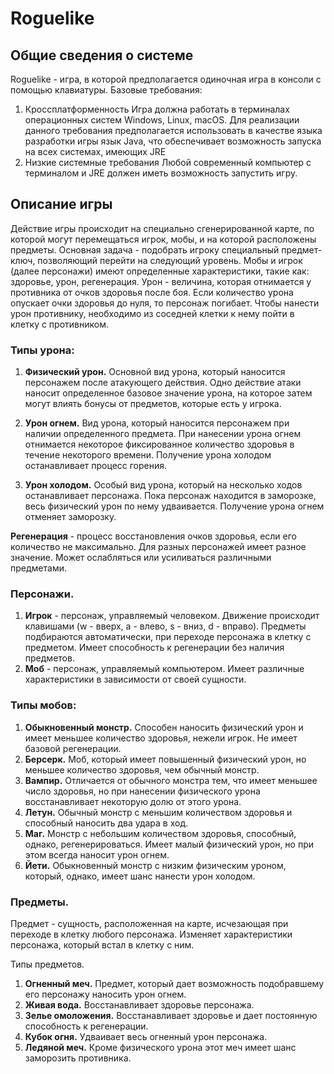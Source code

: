 # Roguelike

## Общие сведения о системе
Roguelike - игра, в которой предполагается одиночная игра в консоли с
помощью клавиатуры.
	Базовые требования:
1. Кроссплатформенность
 Игра должна работать в терминалах операционных систем Windows, Linux, macOS.
  Для реализации данного требования предполагается использовать в качестве языка разработки игры язык Java, что обеспечивает возможность запуска на всех системах, имеющих JRE
 2. Низкие системные требования
   Любой современный компьютер с терминалом и JRE должен иметь возможность запустить игру.
   
## Описание игры

Действие игры происходит на специально сгенерированной карте, по которой могут перемещаться игрок, мобы, и на которой расположены предметы. Основная задача - подобрать игроку специальный предмет-ключ, позволяющий перейти на следующий уровень.
           Мобы и игрок (далее персонажи) имеют определенные характеристики, такие как: здоровье, урон, регенерация.
Урон - величина, которая отнимается у противника от очков здоровья после боя. Если количество урона опускает очки здоровья до нуля, то персонаж погибает. Чтобы нанести урон противнику, необходимо из соседней клетки к нему пойти в клетку с противником.
### Типы урона:
1. **Физический урон.** Основной вид урона, который наносится персонажем после 
атакующего 
действия. Одно действие атаки наносит определенное базовое значение урона, на которое затем могут влиять бонусы от предметов, которые есть у игрока.

2. **Урон огнем.** Вид урона, который наносится персонажем при наличии 
определенного предмета. При нанесении урона огнем отнимается некоторое фиксированное количество здоровья в течение некоторого времени. Получение урона холодом останавливает процесс горения.

3. **Урон холодом.** Особый вид урона, который на несколько ходов останавливает 
персонажа. Пока персонаж находится в заморозке, весь физический урон по нему удваивается. Получение урона огнем отменяет заморозку.

**Регенерация** - процесс восстановления очков здоровья, если его количество не 
максимально. Для разных персонажей имеет разное значение. Может ослабляться или усиливаться различными предметами.


### Персонажи.
1. **Игрок** - персонаж, управляемый человеком. Движение происходит клавишами 
(w - 
вверх, a - влево, s - вниз, d - вправо). Предметы подбираются автоматически, при переходе персонажа в клетку с предметом. Имеет способность к регенерации без наличия предметов.
2. **Моб** - персонаж, управляемый компьютером. Имеет различные 
характеристики в 
зависимости от своей сущности.

### Типы мобов:
1. **Обыкновенный монстр.** Способен наносить физический урон и имеет меньшее 
количество здоровья, нежели игрок. Не имеет базовой регенерации.
2. **Берсерк.** Моб, который имеет повышенный физический урон, но меньшее 
количество здоровья, чем обычный монстр.
3. **Вампир.** Отличается от обычного монстра тем, что имеет меньшее число 
здоровья, но при нанесении физического урона восстанавливает некоторую долю от этого урона.
4. **Летун.** Обычный монстр с меньшим количеством здоровья и способный 
наносить два удара в ход.
5. **Маг.** Монстр с небольшим количеством здоровья, способный, однако, 
регенерироваться. Имеет малый физический урон, но при этом всегда наносит урон огнем.
6. **Йети.** Обыкновенный монстр с низким физическим уроном, который, однако, 
имеет шанс нанести урон холодом.

### Предметы.
Предмет - сущность, расположенная на карте, исчезающая при переходе в клетку любого персонажа. Изменяет характеристики персонажа, который встал в клетку с ним.

Типы предметов.
1. **Огненный меч.** Предмет, который дает возможность подобравшему его 
персонажу наносить урон огнем.
2. **Живая вода.** Восстанавливает здоровье персонажа.
3. **Зелье омоложения.** Восстанавливает здоровье и дает постоянную 
способность к регенерации.
4. **Кубок огня.** Удваивает весь огненный урон персонажа.
5. **Ледяной меч.** Кроме физического урона этот меч имеет шанс заморозить 
противника.


